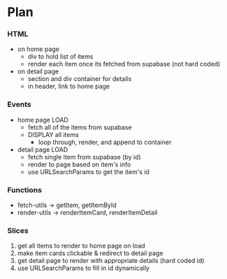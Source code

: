 # Plan

### HTML
- on home page
    - div to hold list of items
    - render each item once its fetched from supabase (not hard coded)
- on detail page
    - section and div container for details
    - in header, link to home page

### Events

- home page LOAD
    - fetch all of the items from supabase
    - DISPLAY all items
        - loop through, render, and append to container
- detail page LOAD
    - fetch single item from supabase (by id)
    - render to page based on item's info
    + use URLSearchParams to get the item's id

### Functions
- fetch-utils -> getItem, getItemById
- render-utils -> renderItemCard, renderItemDetail

### Slices
1. get all items to render to home page on load
2. make item cards clickable & redirect to detail page
3. get detail page to render with appropriate details (hard coded id)
4. use URLSearchParams to fill in id dynamically